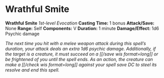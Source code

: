 # Wrathful Smite

**Wrathful Smite**
_1st-level Evocation_
**Casting Time:** 1 bonus
**Attack/Save:** None
**Range:** Self
**Components:** V
**Duration:** 1 minute
**Damage/Effect:** 1d6 Psychic damage

*The next time you hit with a melee weapon attack during this spell’s duration, your attack deals an extra 1d6 psychic damage. Additionally, if the target is a creature, it must succeed on a [[/save wis format=long]] or be frightened of you until the spell ends. As an action, the creature can make a [[/check wis format=long]] against your spell save DC to steel its resolve and end this spell.*